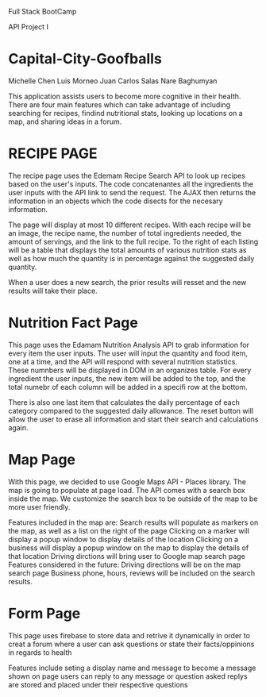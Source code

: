 Full Stack BootCamp

API Project I

# Capital-City-Goofballs
Michelle Chen
Luis Morneo
Juan Carlos Salas
Nare Baghumyan

This application assists users to become more cognitive in their health. There are four main features which can take advantage of including searching for recipes, findind nutritional stats, looking up locations on a map, and sharing ideas in a forum.

# RECIPE PAGE
The recipe page uses the Edemam Recipe Search API to look up recipes based on the user's inputs. The code concatenantes all the ingredients the user inputs with the API link to send the request. The AJAX then returns the information in an objects which the code disects for the necesary information. 

The page will display at most 10 different recipes. With each recipe will be an image, the recipe name, the number of total ingredients needed, the amount of servings, and the link to the full recipe. To the right of each listing will be a table that displays the total amounts of various nutrition stats as well as how much the quantity is in percentage against the suggested daily quantity. 

When a user does a new search, the prior results will resset and the new results will take their place.

# Nutrition Fact Page
This page uses the Edamam Nutrition Analysis API to grab information for every item the user inputs. The user will input the quantity and food item, one at a time, and the API will respond with several nutrition statistics. These numnbers will be displayed in DOM in an organizes table. For every ingredient the user inputs, the new item will be added to the top, and the total numebr of each column will be added in a specifi row at the bottom.
  
There is also one last item that calculates the daily percentage of each category compared to the suggested daily allowance. The reset button will allow the user to erase all information and start their search and calculations again.

# Map Page
With this page, we decided to use Google Maps API - Places library. The map is going to populate at page load. The API comes with a search box inside the map. We customize the search box to be outside of the map to be more user friendly. 

Features included in the map are:
Search results will populate as markers on the map, as well as a list on the right of the page
Clicking on a marker will display a popup window to display details of the location
Clicking on a business will display a popup window on the map to display the details of that location
Driving dirctions will bring user to Google map search page 
Features considered in the future:
Driving directions will be on the map search page
Business phone, hours, reviews will be included on the search results.

# Form Page
This page uses firebase to store data and retrive it dynamically in order to creat a forum where a user can ask questions or state their facts/oppinions in regards to health

Features include 
seting a display name and message to become a message shown on page 
users can reply to any message or question asked 
replys are stored and placed under their respective questions


